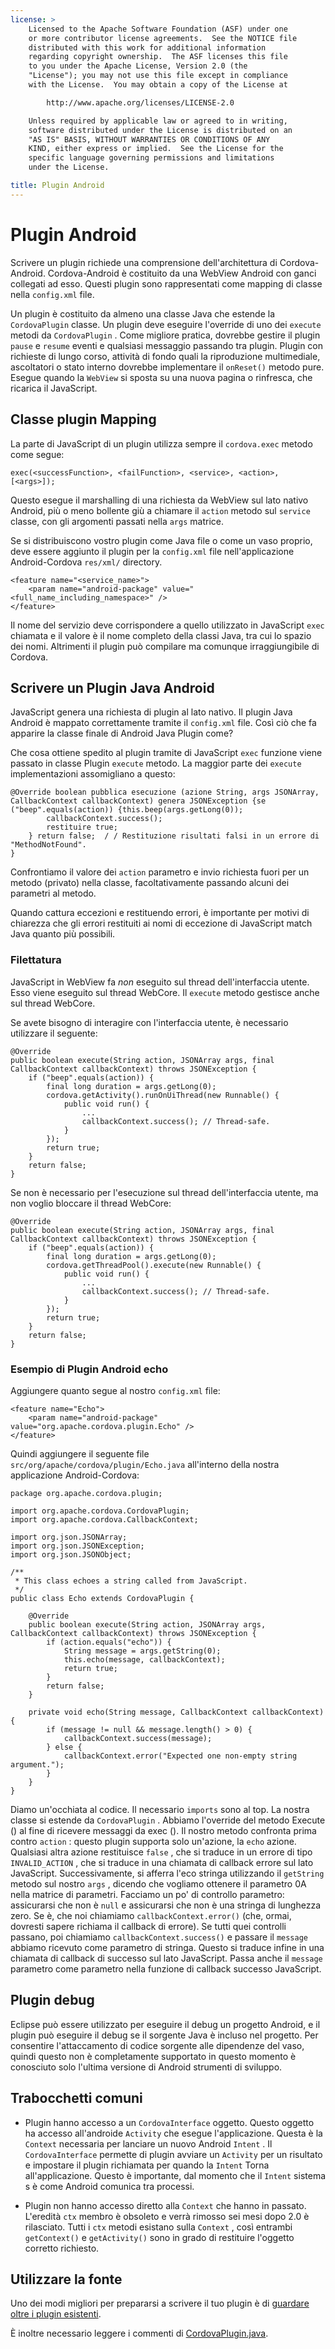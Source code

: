 ```yaml
---
license: >
    Licensed to the Apache Software Foundation (ASF) under one
    or more contributor license agreements.  See the NOTICE file
    distributed with this work for additional information
    regarding copyright ownership.  The ASF licenses this file
    to you under the Apache License, Version 2.0 (the
    "License"); you may not use this file except in compliance
    with the License.  You may obtain a copy of the License at

        http://www.apache.org/licenses/LICENSE-2.0

    Unless required by applicable law or agreed to in writing,
    software distributed under the License is distributed on an
    "AS IS" BASIS, WITHOUT WARRANTIES OR CONDITIONS OF ANY
    KIND, either express or implied.  See the License for the
    specific language governing permissions and limitations
    under the License.

title: Plugin Android
---
```


# Plugin Android

Scrivere un plugin richiede una comprensione dell'architettura di Cordova-Android. Cordova-Android è costituito da una WebView Android con ganci collegati ad esso. Questi plugin sono rappresentati come mapping di classe nella `config.xml` file.

Un plugin è costituito da almeno una classe Java che estende la `CordovaPlugin` classe. Un plugin deve eseguire l'override di uno dei `execute` metodi da `CordovaPlugin` . Come migliore pratica, dovrebbe gestire il plugin `pause` e `resume` eventi e qualsiasi messaggio passando tra plugin. Plugin con richieste di lungo corso, attività di fondo quali la riproduzione multimediale, ascoltatori o stato interno dovrebbe implementare il `onReset()` metodo pure. Esegue quando la `WebView` si sposta su una nuova pagina o rinfresca, che ricarica il JavaScript.

## Classe plugin Mapping

La parte di JavaScript di un plugin utilizza sempre il `cordova.exec` metodo come segue:

    exec(<successFunction>, <failFunction>, <service>, <action>, [<args>]);
    

Questo esegue il marshalling di una richiesta da WebView sul lato nativo Android, più o meno bollente giù a chiamare il `action` metodo sul `service` classe, con gli argomenti passati nella `args` matrice.

Se si distribuiscono vostro plugin come Java file o come un vaso proprio, deve essere aggiunto il plugin per la `config.xml` file nell'applicazione Android-Cordova `res/xml/` directory.

    <feature name="<service_name>">
        <param name="android-package" value="<full_name_including_namespace>" />
    </feature>
    

Il nome del servizio deve corrispondere a quello utilizzato in JavaScript `exec` chiamata e il valore è il nome completo della classi Java, tra cui lo spazio dei nomi. Altrimenti il plugin può compilare ma comunque irraggiungibile di Cordova.

## Scrivere un Plugin Java Android

JavaScript genera una richiesta di plugin al lato nativo. Il plugin Java Android è mappato correttamente tramite il `config.xml` file. Così ciò che fa apparire la classe finale di Android Java Plugin come?

Che cosa ottiene spedito al plugin tramite di JavaScript `exec` funzione viene passato in classe Plugin `execute` metodo. La maggior parte dei `execute` implementazioni assomigliano a questo:

    @Override boolean pubblica esecuzione (azione String, args JSONArray, CallbackContext callbackContext) genera JSONException {se ("beep".equals(action)) {this.beep(args.getLong(0));
            callbackContext.success();
            restituire true;
        } return false;  / / Restituzione risultati falsi in un errore di "MethodNotFound".
    }
    

Confrontiamo il valore dei `action` parametro e invio richiesta fuori per un metodo (privato) nella classe, facoltativamente passando alcuni dei parametri al metodo.

Quando cattura eccezioni e restituendo errori, è importante per motivi di chiarezza che gli errori restituiti ai nomi di eccezione di JavaScript match Java quanto più possibili.

### Filettatura

JavaScript in WebView fa *non* eseguito sul thread dell'interfaccia utente. Esso viene eseguito sul thread WebCore. Il `execute` metodo gestisce anche sul thread WebCore.

Se avete bisogno di interagire con l'interfaccia utente, è necessario utilizzare il seguente:

    @Override
    public boolean execute(String action, JSONArray args, final CallbackContext callbackContext) throws JSONException {
        if ("beep".equals(action)) {
            final long duration = args.getLong(0);
            cordova.getActivity().runOnUiThread(new Runnable() {
                public void run() {
                    ...
                    callbackContext.success(); // Thread-safe.
                }
            });
            return true;
        }
        return false;
    }
    

Se non è necessario per l'esecuzione sul thread dell'interfaccia utente, ma non voglio bloccare il thread WebCore:

    @Override
    public boolean execute(String action, JSONArray args, final CallbackContext callbackContext) throws JSONException {
        if ("beep".equals(action)) {
            final long duration = args.getLong(0);
            cordova.getThreadPool().execute(new Runnable() {
                public void run() {
                    ...
                    callbackContext.success(); // Thread-safe.
                }
            });
            return true;
        }
        return false;
    }
    

### Esempio di Plugin Android echo

Aggiungere quanto segue al nostro `config.xml` file:

    <feature name="Echo">
        <param name="android-package" value="org.apache.cordova.plugin.Echo" />
    </feature>
    

Quindi aggiungere il seguente file `src/org/apache/cordova/plugin/Echo.java` all'interno della nostra applicazione Android-Cordova:

    package org.apache.cordova.plugin;
    
    import org.apache.cordova.CordovaPlugin;
    import org.apache.cordova.CallbackContext;
    
    import org.json.JSONArray;
    import org.json.JSONException;
    import org.json.JSONObject;
    
    /**
     * This class echoes a string called from JavaScript.
     */
    public class Echo extends CordovaPlugin {
    
        @Override
        public boolean execute(String action, JSONArray args, CallbackContext callbackContext) throws JSONException {
            if (action.equals("echo")) {
                String message = args.getString(0);
                this.echo(message, callbackContext);
                return true;
            }
            return false;
        }
    
        private void echo(String message, CallbackContext callbackContext) {
            if (message != null && message.length() > 0) {
                callbackContext.success(message);
            } else {
                callbackContext.error("Expected one non-empty string argument.");
            }
        }
    }
    

Diamo un'occhiata al codice. Il necessario `imports` sono al top. La nostra classe si estende da `CordovaPlugin` . Abbiamo l'override del metodo Execute () al fine di ricevere messaggi da exec (). Il nostro metodo confronta prima contro `action` : questo plugin supporta solo un'azione, la `echo` azione. Qualsiasi altra azione restituisce `false` , che si traduce in un errore di tipo `INVALID_ACTION` , che si traduce in una chiamata di callback errore sul lato JavaScript. Successivamente, si afferra l'eco stringa utilizzando il `getString` metodo sul nostro `args` , dicendo che vogliamo ottenere il parametro 0A nella matrice di parametri. Facciamo un po' di controllo parametro: assicurarsi che non è `null` e assicurarsi che non è una stringa di lunghezza zero. Se è, che noi chiamiamo `callbackContext.error()` (che, ormai, dovresti sapere richiama il callback di errore). Se tutti quei controlli passano, poi chiamiamo `callbackContext.success()` e passare il `message` abbiamo ricevuto come parametro di stringa. Questo si traduce infine in una chiamata di callback di successo sul lato JavaScript. Passa anche il `message` parametro come parametro nella funzione di callback successo JavaScript.

## Plugin debug

Eclipse può essere utilizzato per eseguire il debug un progetto Android, e il plugin può eseguire il debug se il sorgente Java è incluso nel progetto. Per consentire l'attaccamento di codice sorgente alle dipendenze del vaso, quindi questo non è completamente supportato in questo momento è conosciuto solo l'ultima versione di Android strumenti di sviluppo.

## Trabocchetti comuni

*   Plugin hanno accesso a un `CordovaInterface` oggetto. Questo oggetto ha accesso all'androide `Activity` che esegue l'applicazione. Questa è la `Context` necessaria per lanciare un nuovo Android `Intent` . Il `CordovaInterface` permette di plugin avviare un `Activity` per un risultato e impostare il plugin richiamata per quando la `Intent` Torna all'applicazione. Questo è importante, dal momento che il `Intent` sistema s è come Android comunica tra processi.

*   Plugin non hanno accesso diretto alla `Context` che hanno in passato. L'eredità `ctx` membro è obsoleto e verrà rimosso sei mesi dopo 2.0 è rilasciato. Tutti i `ctx` metodi esistano sulla `Context` , così entrambi `getContext()` e `getActivity()` sono in grado di restituire l'oggetto corretto richiesto.

## Utilizzare la fonte

Uno dei modi migliori per prepararsi a scrivere il tuo plugin è di [guardare oltre i plugin esistenti][1].

 [1]: https://github.com/apache/cordova-android/tree/master/framework/src/org/apache/cordova

È inoltre necessario leggere i commenti di [CordovaPlugin.java][2].

 [2]: https://github.com/apache/cordova-android/blob/master/framework/src/org/apache/cordova/CordovaPlugin.java